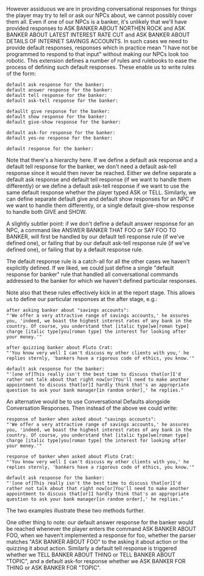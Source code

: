 However assiduous we are in providing conversational responses for things the player may try to tell or ask our NPCs about, we cannot possibly cover them all. Even if one of our NPCs is a banker, it's unlikely that we'll have provided responses to ASK BANKER ABOUT NORTHEN ROCK and ASK BANKER ABOUT LATEST INTEREST RATE CUT and ASK BANKER ABOUT DETAILS OF INTERNET SAVINGS ACCOUNTS. In such cases we need to provide default responses, responses which in practice mean "I have not be programmed to respond to that input" without making our NPCs look too robotic. This extension defines a number of rules and rulebooks to ease the process of defining such default responses. These enable us to write rules of the form:

	default ask response for the banker:
	default answer response for the banker:
	default tell response for the banker:
	default ask-tell response for the banker:
	
	defaullt give response for the banker:
	default show response for the banker:
	default give-show response for the banker:

	default ask-for response for the banker:
	default yes-no response for the banker:

	default response for the banker:

Note that there's a hierarchy here. If we define a default ask response and a default tell response for the banker, we don't need a default ask-tell response since it would then never be reached. Either we define separate a default ask response and default tell response (if we want to handle them differently) or we define a default ask-tell response if we want to use the same default response whether the player typed ASK or TELL. Similarly, we can define separate default give and default show responses for an NPC if we want to handle them differently, or a single default give-show response to handle both GIVE and SHOW.

A slightly subtler point: if we don't define a default answer response for an NPC, a command like ANSWER BANKER THAT FOO  or SAY FOO TO BANKER, will first be handled by our default tell response rule (if we've defined one), or failing that by our default ask-tell response rule (if we've defined one), or failing that by a default response rule.

The default response rule is a catch-all for all the other cases we haven't explicitly defined. If we liked, we could just define a single "default response for banker" rule that handled all conversational commands addressed to the banker for which we haven't defined particular responses.

Note also that these rules effectively kick in at the report stage. This allows us to define our particular responses at the after stage, e.g.:

	after asking banker about "savings accounts":
	"'We offer a very attractive range of savings accounts,' he assures you, 'indeed, we boast the highest interest rates of any bank in the country. Of course, you understand that [italic type]we[roman type] charge [italic type]you[roman type] the interest for looking after your money.'"

	after quizzing banker about Pluto Crat:
	"'You know very well I can't discuss my other clients with you,' he replies sternly, 'bankers have a rigorous code of ethics, you know.'"

	default ask response for the banker:
	"'[one of]This really isn't the best time to discuss that[or]I'd rather not talk about that right now[or]You'll need to make another appointment to discuss that[or]I hardly think that's an appropriate question to ask your bank manager[in random order],' he replies."

An alternative would be to use Conversational Defaults alongside Conversation Responses. Then instead of the above we could write:

	response of banker when asked about "savings accounts":
	"'We offer a very attractive range of savings accounts,' he assures you, 'indeed, we boast the highest interest rates of any bank in the country. Of course, you understand that [italic type]we[roman type] charge [italic type]you[roman type] the interest for looking after your money.'"

	response of banker when asked about Pluto Crat:
	"'You know very well I can't discuss my other clients with you,' he replies sternly, 'bankers have a rigorous code of ethics, you know.'"

	default ask response for the banker:
	"'[one of]This really isn't the best time to discuss that[or]I'd rather not talk about that right now[or]You'll need to make another appointment to discuss that[or]I hardly think that's an appropriate question to ask your bank manager[in random order],' he replies."

The two examples illustrate these two methods further.

One other thing to note: our default answer response for the banker would be reached whenever the player enters the command ASK BANKER ABOUT FOO, when we haven't implemented a response for foo, whether the parser matches "ASK BANKER ABOUT FOO" to the asking it about action or the quizzing it about action. Similarly a default tell response is triggered whether we TELL BANKER ABOUT THING or TELL BANKER ABOUT "TOPIC", and a default ask-for response whether we ASK BANKER FOR THING or ASK BANKER FOR "TOPIC".


